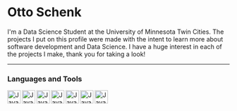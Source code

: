 # Otto Schenk

I'm a Data Science Student at the University of Minnesota Twin Cities. The projects I put on this profile were made with the intent to learn more about software development and Data Science. I have a huge interest in each of the projects I make, thank you for taking a look!

---

### Languages and Tools

<img align="left" alt="Java" width="30px" style = "padding-righht:10px;" src="https://cdn.jsdelivr.net/gh/devicons/devicon/icons/python/python-original-wordmark.svg" />
<img align="left" alt="Java" width="30px" style = "padding-righht:10px;" src="https://cdn.jsdelivr.net/gh/devicons/devicon/icons/java/java-original-wordmark.svg" />
<img align="left" alt="Java" width="30px" style = "padding-righht:10px;" src="https://cdn.jsdelivr.net/gh/devicons/devicon/icons/r/r-original.svg" />
<img align="left" alt="Java" width="30px" style = "padding-righht:10px;" src="https://cdn.jsdelivr.net/gh/devicons/devicon/icons/tensorflow/tensorflow-original.svg" />
<img align="left" alt="Java" width="30px" style = "padding-righht:10px;" src="https://cdn.jsdelivr.net/gh/devicons/devicon/icons/pandas/pandas-original.svg" />
<img align="left" alt="Java" width="30px" style = "padding-righht:10px;" src="https://cdn.jsdelivr.net/gh/devicons/devicon/icons/c/c-original.svg" />
<img align="left" alt="Java" width="30px" style = "padding-righht:10px;" src="https://cdn.jsdelivr.net/gh/devicons/devicon/icons/jupyter/jupyter-original-wordmark.svg" />
